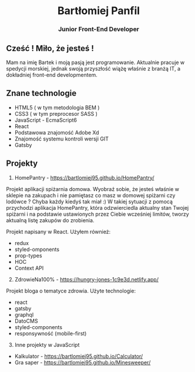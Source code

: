 <h1 align="center"> Bartłomiej Panfil </h1>
<h3 align="center"> Junior Front-End Developer </h3>

## Cześć ! Miło, że jesteś !
Mam na imię Bartek i moją pasją jest programowanie. Aktualnie pracuje w spedycji morskiej, jednak swoją przyszłość wiążę właśnie z branżą IT, a dokładniej front-end developmentem.

## Znane technologie

- HTML5 ( w tym metodologia BEM )
- CSS3 ( w tym preprocesor SASS )
- JavaScript - EcmaScript6 
- React
- Podstawowa znajomość Adobe Xd
- Znajomość systemu kontroli wersji GIT
- Gatsby 

## Projekty 

1. HomePantry - https://bartlomiej95.github.io/HomePantry/ 

Projekt aplikacji spiżarnia domowa. Wyobraź sobie, że jesteś właśnie w sklepie na zakupach i nie pamiętasz co masz w domowej spiżarni czy lodówce ? Chyba każdy kiedyś tak miał :) W takiej sytuacji z pomocą przychodzi aplikacja HomePantry, która odzwierciedla aktualny stan Twojej spiżarni i na podstawie ustawionych przez Ciebie wcześniej limitów, tworzy aktualną listę zakupów do zrobienia. 

Projekt napisany w React. Użyłem również:

- redux
- styled-omponents
- prop-types
- HOC
- Context API

2. ZdrowieNa100% - https://hungry-jones-1c9e3d.netlify.app/

Projekt bloga o tematyce zdrowia. Użyte technologie:

- react
- gatsby
- graphql
- DatoCMS
- styled-components
- responsywność (mobile-first)

3. Inne projekty w JavaScript

- Kalkulator - https://bartlomiej95.github.io/Calculator/
- Gra saper - https://bartlomiej95.github.io/Minesweeper/



<!--
**Bartlomiej95/Bartlomiej95** is a ✨ _special_ ✨ repository because its `README.md` (this file) appears on your GitHub profile.

Here are some ideas to get you started:

- 🔭 I’m currently working on ...
- 🌱 I’m currently learning ...
- 👯 I’m looking to collaborate on ...
- 🤔 I’m looking for help with ...
- 💬 Ask me about ...
- 📫 How to reach me: ...
- 😄 Pronouns: ...
- ⚡ Fun fact: ...
-->
